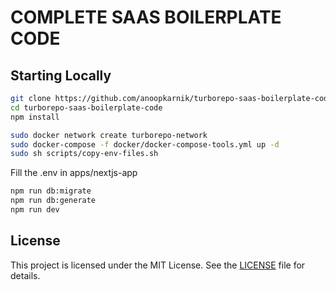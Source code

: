 # COMPLETE SAAS BOILERPLATE CODE

## Starting Locally

```bash
git clone https://github.com/anoopkarnik/turborepo-saas-boilerplate-code.git
cd turborepo-saas-boilerplate-code
npm install

sudo docker network create turborepo-network
sudo docker-compose -f docker/docker-compose-tools.yml up -d
sudo sh scripts/copy-env-files.sh
```
Fill the .env in apps/nextjs-app 

```bash
npm run db:migrate
npm run db:generate
npm run dev
```


## License

This project is licensed under the MIT License. See the [LICENSE](LICENSE) file for details.
